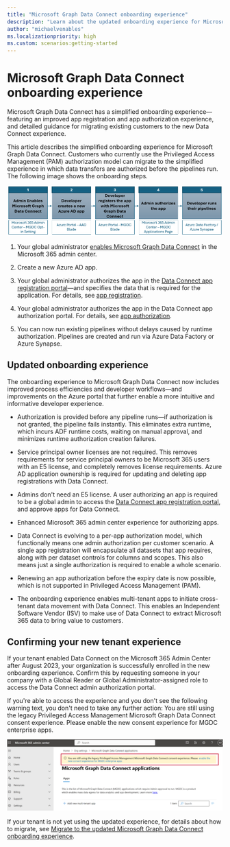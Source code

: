 ```yaml
---
title: "Microsoft Graph Data Connect onboarding experience"
description: "Learn about the updated onboarding experience for Microsoft Graph Data Connect."
author: "michaelvenables"
ms.localizationpriority: high
ms.custom: scenarios:getting-started
---
```


# Microsoft Graph Data Connect onboarding experience

Microsoft Graph Data Connect has a simplified onboarding experience—featuring an improved app registration and app authorization experience, and detailed guidance for migrating existing customers to the new Data Connect experience.

This article describes the simplified onboarding experience for Microsoft Graph Data Connect. Customers who currently use the Privileged Access Management (PAM) authorization model can migrate to the simplified experience in which data transfers are authorized before the pipelines run. The following image shows the onboarding steps.
<!-- Graphic needs to be updated without links. -->
![Graphic showing the onboarding experience for Microsoft Graph Data Connect customers.](images/new-mgdc-onboarding-flow.png)

1. Your global administrator [enables Microsoft Graph Data Connect](https://admin.microsoft.com/adminportal/home#/Settings/Services/:/Settings/L1/O365DataPlan) in the Microsoft 365 admin center.

2. Create a new Azure AD app.

3. Your global administrator authorizes the app in the [Data Connect app registration portal](https://aka.ms/mgdcinazure)—and specifies the data that is required for the application. For details, see [app registration](./app-registration.md).

4. Your global administrator authorizes the app in the Data Connect app authorization portal. For details, see [app authorization](./app-authorization.md).

5. You can now run existing pipelines without delays caused by runtime authorization. Pipelines are created and run via Azure Data Factory or Azure Synapse.

## Updated onboarding experience

The onboarding experience to Microsoft Graph Data Connect now includes improved process efficiencies and developer workflows—and improvements on the Azure portal that further enable a more intuitive and informative developer experience.

- Authorization is provided before any pipeline runs—if authorization is not granted, the pipeline fails instantly. This eliminates extra runtime, which incurs ADF runtime costs, waiting on manual approval, and minimizes runtime authorization creation failures.

- Service principal owner licenses are not required. This removes requirements for service principal owners to be Microsoft 365 users with an E5 license, and completely removes license requirements. Azure AD application ownership is required for updating and deleting app registrations with Data Connect.

- Admins don't need an E5 license. A user authorizing an app is required to be a global admin to access the [Data Connect app registration portal](https://admin.microsoft.com/Adminportal/Home?#/Settings/MGDCAdminCenter), and approve apps for Data Connect.

- Enhanced Microsoft 365 admin center experience for authorizing apps.

- Data Connect is evolving to a per-app authorization model, which functionally means one admin authorization per customer scenario. A single app registration will encapsulate all datasets that app requires, along with per dataset controls for columns and scopes. This also means just a single authorization is required to enable a whole scenario.

- Renewing an app authorization before the expiry date is now possible, which is not supported in Privileged Access Management (PAM).

- The onboarding experience enables multi-tenant apps to initiate cross-tenant data movement with Data Connect. This enables an Independent Software Vendor (ISV) to make use of Data Connect to extract Microsoft 365 data to bring value to customers.

## Confirming your new tenant experience
<!-- This date has a bit of a cyclic dependency... as soon as docs go out, we will roll this out... once this is signed off, we can decide the exact date and add it here and other places. -->
If your tenant enabled Data Connect on the Microsoft 365 Admin Center after August 2023, your organization is successfully enrolled in the new onboarding experience. Confirm this by requesting someone in your company with a Global Reader or Global Administrator-assigned role to access the Data Connect admin authorization portal. 

If you're able to access the experience and you don't see the following warning text, you don't need to take any further action: You are still using the legacy Privileged Access Management Microsoft Graph Data Connect consent experience. Please enable the new consent experience for MGDC enterprise apps.

![The highlighted warning displayed for users if their organization is not using the new tenant experience.](./images/M365-admin-center-highlighted-warning.png)

If your tenant is not yet using the updated experience, for details about how to migrate, see [Migrate to the updated Microsoft Graph Data Connect onboarding experience](./existing-customer-migration.md).
